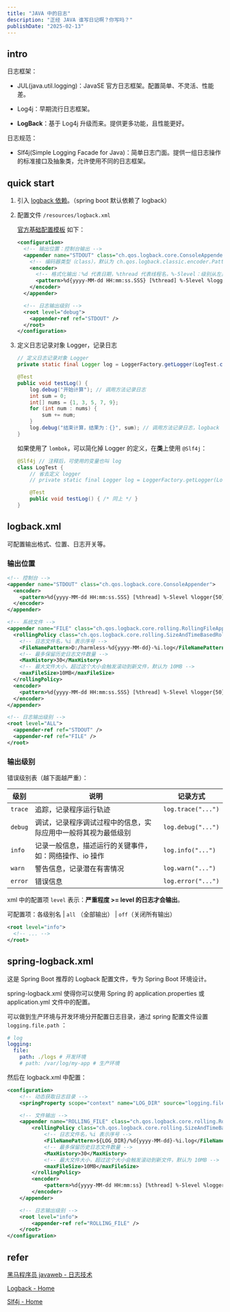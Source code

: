 ```yaml
---
title: "JAVA 中的日志"
description: "正经 JAVA 谁写日记啊？你写吗？"
publishDate: "2025-02-13"
---
```


## intro

日志框架：

- JUL(java.util.logging)：JavaSE 官方日志框架。配置简单、不灵活、性能差。

- Log4j：早期流行日志框架。

- **LogBack**：基于 Log4j 升级而来。提供更多功能，且性能更好。

日志规范：

- Slf4j(Simple Logging Facade for Java)：简单日志门面。提供一组日志操作的标准接口及抽象类，允许使用不同的日志框架。

## quick start

1. 引入 [logback 依赖](https://mvnrepository.com/artifact/ch.qos.logback/logback-classic)。（spring boot 默认依赖了 logback）

2. 配置文件 `/resources/logback.xml`

    [官方基础配置模板](https://logback.qos.ch/manual/configuration.html) 如下：

    ```xml
    <configuration>
      <!-- 输出位置：控制台输出 -->
      <appender name="STDOUT" class="ch.qos.logback.core.ConsoleAppender">
        <!-- 编码器类型（class），默认为 ch.qos.logback.classic.encoder.PatternLayoutEncoder -->
        <encoder>
          <!-- 格式化输出：%d 代表日期，%thread 代表线程名，%-5level：级别从左显示 5 个字符宽度；%logger{50}：最长 50 个字符（超出.切割） -->
          <pattern>%d{yyyy-MM-dd HH:mm:ss.SSS} [%thread] %-5level %logger{50} - %msg %n</pattern>
        </encoder>
      </appender>

      <!-- 日志输出级别 -->
      <root level="debug">
        <appender-ref ref="STDOUT" />
      </root>
    </configuration>
    ```

3. 定义日志记录对象 Logger，记录日志

    ```java
    // 定义日志记录对象 Logger
    private static final Logger log = LoggerFactory.getLogger(LogTest.class); // 传入当前类字节码文件

    @Test
    public void testLog() {
        log.debug("开始计算"); // 调用方法记录日志
        int sum = 0;
        int[] nums = {1, 3, 5, 7, 9};
        for (int num : nums) {
            sum += num;
        }
        log.debug("结束计算，结果为：{}", sum); // 调用方法记录日志，logback 可以使用 {} 作为占位符
    }
    ```

    如果使用了 `lombok`，可以简化掉 Logger 的定义，在**类**上使用 `@Slf4j`：

    ```java
    @Slf4j // 注释后，可使用的变量也叫 log
    class LogTest {
        // 省去定义 logger
        // private static final Logger log = LoggerFactory.getLogger(LogTest.class);

        @Test
        public void testLog() { /* 同上 */ }
    }
    ```

## logback.xml

可配置输出格式、位置、日志开关等。

### 输出位置

```xml
<!-- 控制台 -->
<appender name="STDOUT" class="ch.qos.logback.core.ConsoleAppender">
  <encoder>
    <pattern>%d{yyyy-MM-dd HH:mm:ss.SSS} [%thread] %-5level %logger{50} - %msg %n</pattern>
  </encoder>
</appender>

<!-- 系统文件 -->
<appender name="FILE" class="ch.qos.logback.core.rolling.RollingFileAppender">
  <rollingPolicy class="ch.qos.logback.core.rolling.SizeAndTimeBasedRollingPolicy">
    <!-- 日志文件名，%i 表示序号 -->
    <FileNamePattern>D:/harmless-%d{yyyy-MM-dd}-%i.log</FileNamePattern>
    <!-- 最多保留历史日志文件数量 -->
    <MaxHistory>30</MaxHistory>
    <!-- 最大文件大小，超过这个大小会触发滚动到新文件，默认为 10MB -->
    <maxFileSize>10MB</maxFileSize>
  </rollingPolicy>
  <encoder>
    <pattern>%d{yyyy-MM-dd HH:mm:ss.SSS} [%thread] %-5level %logger{50} - %msg %n</pattern>
  </encoder>
</appender>

<!-- 日志输出级别 -->
<root level="ALL">
  <appender-ref ref="STDOUT" />
  <appender-ref ref="FILE" />
</root>
```

### 输出级别

错误级别表（越下面越严重）：

|级别|说明|记录方式|
|---|---|---|
|`trace`|追踪，记录程序运行轨迹|`log.trace("...")`|
|`debug`|调试，记录程序调试过程中的信息，实际应用中一般将其视为最低级别|`log.debug("...")`|
|`info`|记录一般信息，描述运行的关键事件，如：网络操作、io 操作|`log.info("...")`|
|`warn`|警告信息，记录潜在有害情况|`log.warn("...")`|
|`error`|错误信息|`log.error("...")`|

xml 中的配置项 `level` 表示：**严重程度 >= level 的日志才会输出**。

可配置项：各级别名 | `all` （全部输出） | `off`（关闭所有输出）

```xml
<root level="info">
  <!-- ... -->
</root>
```

## spring-logback.xml

这是 Spring Boot 推荐的 Logback 配置文件，专为 Spring Boot 环境设计。

spring-logback.xml 使得你可以使用 Spring 的 application.properties 或 application.yml 文件中的配置。

可以做到生产环境与开发环境分开配置日志目录，通过 spring 配置文件设置 `logging.file.path` ：

```yml
# log
logging:
  file:
    path: ./logs # 开发环境
    # path: /var/log/my-app # 生产环境
```

然后在 logback.xml 中配置：

```xml
<configuration>
    <!-- 动态获取日志目录 -->
    <springProperty scope="context" name="LOG_DIR" source="logging.file.path" defaultValue="./logs" />

    <!-- 文件输出 -->
    <appender name="ROLLING_FILE" class="ch.qos.logback.core.rolling.RollingFileAppender">
        <rollingPolicy class="ch.qos.logback.core.rolling.SizeAndTimeBasedRollingPolicy">
            <!-- 日志文件名，%i 表示序号 -->
            <FileNamePattern>${LOG_DIR}/%d{yyyy-MM-dd}-%i.log</FileNamePattern>
            <!-- 最多保留历史日志文件数量 -->
            <MaxHistory>30</MaxHistory>
            <!-- 最大文件大小，超过这个大小会触发滚动到新文件，默认为 10MB -->
            <maxFileSize>10MB</maxFileSize>
        </rollingPolicy>
        <encoder>
            <pattern>%d{yyyy-MM-dd HH:mm:ss} [%thread] %-5level %logger{36} - %msg%n</pattern>
        </encoder>
    </appender>

    <!-- 日志输出级别 -->
    <root level="info">
        <appender-ref ref="ROLLING_FILE" />
    </root>
</configuration>
```

## refer

[黑马程序员 javaweb - 日志技术](https://www.bilibili.com/video/BV1yGydYEE3H/?spm_id_from=333.788.player.switch&vd_source=cbb9bae25f5ac9e51f8ff965eb794230&p=84)

[Logback - Home](https://logback.qos.ch/index.html)

[Slf4j - Home](https://www.slf4j.org/)
